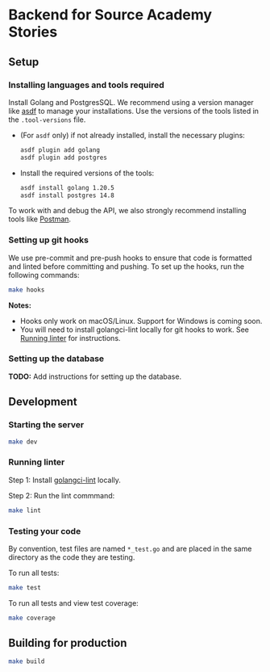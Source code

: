 # Backend for Source Academy Stories

## Setup

### Installing languages and tools required

Install Golang and PostgresSQL. We recommend using a version manager like [asdf](https://asdf-vm.com/) to manage your installations. Use the versions of the tools listed in the `.tool-versions` file.

* (For `asdf` only) if not already installed, install the necessary plugins:

  ```bash
  asdf plugin add golang
  asdf plugin add postgres
  ```

* Install the required versions of the tools:

  ```bash
  asdf install golang 1.20.5
  asdf install postgres 14.8
  ```

To work with and debug the API, we also strongly recommend installing tools like [Postman](https://www.postman.com/downloads/).

### Setting up git hooks

We use pre-commit and pre-push hooks to ensure that code is formatted and linted before committing and pushing. To set up the hooks, run the following commands:

```bash
make hooks
```

**Notes:**

* Hooks only work on macOS/Linux. Support for Windows is coming soon.
* You will need to install golangci-lint locally for git hooks to work. See [Running linter](#running-linter) for instructions.

### Setting up the database

**TODO:** Add instructions for setting up the database.

## Development

### Starting the server

```bash
make dev
```

### Running linter

Step 1: Install [golangci-lint](https://golangci-lint.run/usage/install/#local-installation) locally.

Step 2: Run the lint commmand:

```bash
make lint
```

### Testing your code

By convention, test files are named `*_test.go` and are placed in the same directory as the code they are testing.

To run all tests:

```bash
make test
```

To run all tests and view test coverage:

```bash
make coverage
```

## Building for production

```bash
make build
```
